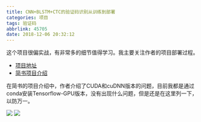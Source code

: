 ```yaml
---
title: CNN+BLSTM+CTC的验证码识别从训练到部署
categories: 项目
tags: 验证码
abbrlink: 45705
date: 2018-12-06 20:32:12
---
```

这个项目很偏实战，有非常多的细节值得学习。我主要关注作者的项目部署过程。
- [项目地址](https://github.com/kerlomz/captcha_trainer)
- [简书项目介绍](https://www.jianshu.com/p/80ef04b16efc)

在简书的项目介绍中，作者介绍了CUDA和cuDNN版本的问题，目前我都是通过conda安装Tensorflow-GPU版本，没有出现什么问题，但是还是在这里列一下，以防万一。

<!--more-->

![](https://i.loli.net/2018/12/06/5c0919fd3275c.png)
![](https://i.loli.net/2018/12/06/5c0919fd6faef.png)


